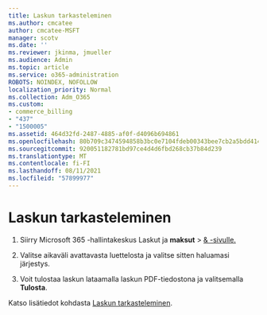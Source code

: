 ```yaml
---
title: Laskun tarkasteleminen
ms.author: cmcatee
author: cmcatee-MSFT
manager: scotv
ms.date: ''
ms.reviewer: jkinma, jmueller
ms.audience: Admin
ms.topic: article
ms.service: o365-administration
ROBOTS: NOINDEX, NOFOLLOW
localization_priority: Normal
ms.collection: Adm_O365
ms.custom:
- commerce_billing
- "437"
- "1500005"
ms.assetid: 464d32fd-2487-4885-af0f-d4096b694861
ms.openlocfilehash: 80b709c3474594858b3bc0e7104fdeb00343bee7cb2a5bdd414b791a1cb49564
ms.sourcegitcommit: 920051182781bd97ce4d4d6fbd268cb37b84d239
ms.translationtype: MT
ms.contentlocale: fi-FI
ms.lasthandoff: 08/11/2021
ms.locfileid: "57899977"
---
```

# <a name="view-my-bill-or-invoice"></a>Laskun tarkasteleminen

1. Siirry Microsoft 365 -hallintakeskus Laskut ja **maksut** \> [& -sivulle.](https://go.microsoft.com/fwlink/p/?linkid=848039)

2. Valitse aikaväli avattavasta luettelosta ja valitse sitten haluamasi järjestys.

3. Voit tulostaa laskun lataamalla laskun PDF-tiedostona ja valitsemalla **Tulosta**.

Katso lisätiedot kohdasta [Laskun tarkasteleminen](https://docs.microsoft.com/microsoft-365/commerce/billing-and-payments/view-your-bill-or-invoice).
